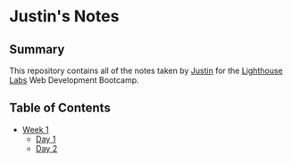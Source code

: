 # Justin's Notes

## Summary 

This repository contains all of the notes taken by [Justin](https://github.com/justinkwanchan) for the [Lighthouse Labs](https://www.lighthouselabs.ca/) Web Development Bootcamp.

## Table of Contents

* [Week 1](/Week_1)
  * [Day 1](/Week_1/Day_1)
  * [Day 2](/Week_1/Day_2)